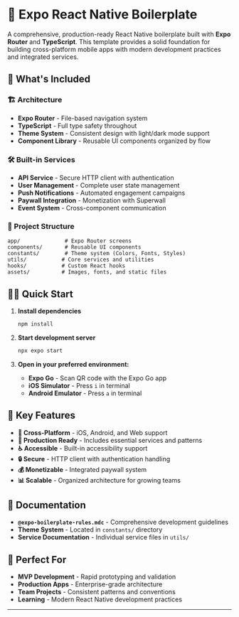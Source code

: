 # 📱 Expo React Native Boilerplate

A comprehensive, production-ready React Native boilerplate built with **Expo Router** and **TypeScript**. This template provides a solid foundation for building cross-platform mobile apps with modern development practices and integrated services.

## 🚀 What's Included

### **🏗️ Architecture**
- **Expo Router** - File-based navigation system
- **TypeScript** - Full type safety throughout
- **Theme System** - Consistent design with light/dark mode support
- **Component Library** - Reusable UI components organized by flow

### **🛠️ Built-in Services**
- **API Service** - Secure HTTP client with authentication
- **User Management** - Complete user state management
- **Push Notifications** - Automated engagement campaigns
- **Paywall Integration** - Monetization with Superwall
- **Event System** - Cross-component communication

### **📁 Project Structure**
```
app/              # Expo Router screens
components/       # Reusable UI components
constants/        # Theme system (Colors, Fonts, Styles)
utils/           # Core services and utilities
hooks/           # Custom React hooks
assets/          # Images, fonts, and static files
```

## 🏃‍♂️ Quick Start

1. **Install dependencies**
   ```bash
   npm install
   ```

2. **Start development server**
   ```bash
   npx expo start
   ```

3. **Open in your preferred environment:**
   - **Expo Go** - Scan QR code with the Expo Go app
   - **iOS Simulator** - Press `i` in terminal
   - **Android Emulator** - Press `a` in terminal

## 🎨 Key Features

- **📱 Cross-Platform** - iOS, Android, and Web support
- **🎯 Production Ready** - Includes essential services and patterns
- **♿ Accessible** - Built-in accessibility support
- **🔒 Secure** - HTTP client with authentication handling
- **💰 Monetizable** - Integrated paywall system
- **📊 Scalable** - Organized architecture for growing teams

## 📖 Documentation

- **`@expo-boilerplate-rules.mdc`** - Comprehensive development guidelines
- **Theme System** - Located in `constants/` directory
- **Service Documentation** - Individual service files in `utils/`

## 🎯 Perfect For

- **MVP Development** - Rapid prototyping and validation
- **Production Apps** - Enterprise-grade architecture
- **Team Projects** - Consistent patterns and conventions
- **Learning** - Modern React Native development practices

---
